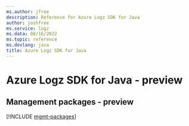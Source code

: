 ```yaml
---
ms.author: jfree
description: Reference for Azure Logz SDK for Java
author: joshfree
ms.service: logz
ms.data: 08/16/2022
ms.topic: reference
ms.devlang: java
title: Azure Logz SDK for Java
---
```

# Azure Logz SDK for Java - preview

## Management packages - preview
[!INCLUDE [mgmt-packages](logz-mgmt-index.md)]